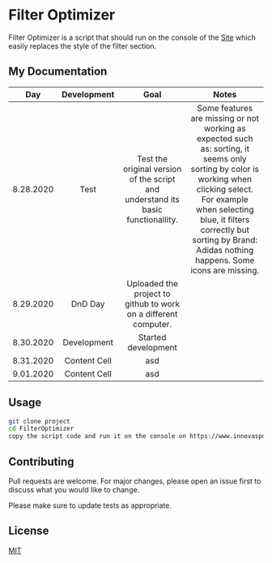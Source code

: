 # Filter Optimizer

Filter Optimizer is a script that should run on the console of the [Site](https://www.innovasport.com/tenis-casuales-de-hombre/c/100010002070000000?q=%3Arelevance) which
easily replaces the style of the filter section.

## My Documentation

|      Day      |  Development  |      Goal     |      Notes     |
|:-------------:|:-------------:|:-------------:|:--------------:|
| 8.28.2020     |  Test  | Test the original version of the script and understand its basic functionallity. | Some features are missing or not working as expected such as: sorting, it seems only sorting by color is working when clicking select. For example when selecting blue, it filters correctly but sorting by Brand: Adidas nothing happens. Some icons are missing. |
| 8.29.2020     | DnD Day | Uploaded the project to github to work on a different computer. |
| 8.30.2020     | Development | Started development |  |
| 8.31.2020     | Content Cell  |      asd      |
| 9.01.2020     | Content Cell  |      asd      |

## Usage

```bash
git clone project
cd FilterOptimizer
copy the script code and run it on the console on https://www.innovasport.com/tenis-casuales-de-hombre/c/100010002070000000?q=%3Arelevance
```

## Contributing
Pull requests are welcome. For major changes, please open an issue first to discuss what you would like to change.

Please make sure to update tests as appropriate.

## License
[MIT](https://choosealicense.com/licenses/mit/)
